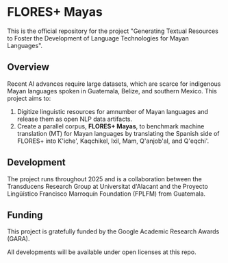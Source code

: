 # FLORES+ Mayas  

This is the official repository for the project "Generating Textual Resources to Foster the Development of Language Technologies for Mayan Languages".

## Overview

Recent AI advances require large datasets, which are scarce for indigenous Mayan languages spoken in Guatemala, Belize, and southern Mexico. This project aims to:

1. Digitize linguistic resources for amnumber of Mayan languages and release them as open NLP data artifacts.  
2. Create a parallel corpus, **FLORES+ Mayas**, to benchmark machine translation (MT) for Mayan languages by translating the Spanish side of FLORES+ into K'iche', Kaqchikel, Ixil, Mam, Q'anjob'al, and Q'eqchi'.

## Development  

The project runs throughout 2025 and is a collaboration between the Transducens Research Group at Universitat d'Alacant and the Proyecto Lingüístico Francisco Marroquín Foundation (FPLFM) from Guatemala. 

## Funding  

This project is gratefully funded by the Google Academic Research Awards (GARA).  

All developments will be available under open licenses at this repo.
